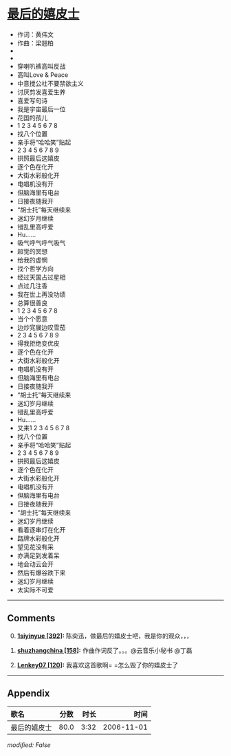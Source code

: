 # [最后的嬉皮士](https://music.163.com/song?id=65759)

* 作词：黄伟文
* 作曲：梁翘柏
*
*
* 穿喇叭裤高叫反战
* 高叫Love & Peace
* 中意搅公社不要禁欲主义
* 讨厌剪发喜爱生养
* 喜爱写句诗
* 我是宇宙最后一位
* 花国的孩儿
* 1 2 3 4 5 6 7 8
* 找八个位置
* 亲手将“哈哈笑”贴起
* 2 3 4 5 6 7 8 9
* 拱照最后这嬉皮
* 逐个色在化开
* 大街水彩般化开
* 电唱机没有开
* 但脑海里有电台
* 日接夜随我开
* “胡士托”每天继续来
* 迷幻岁月继续
* 错乱里高呼爱
* Hu……
* 吸气呼气呼气吸气
* 超觉的冥想
* 给我的虚惘
* 找个哲学方向
* 经过天国占过星相
* 点过几注香
* 我在世上再没功绩
* 总算很善良
* 1 2 3 4 5 6 7 8
* 当个个愿意
* 边炒宨展边叹雪茄
* 2 3 4 5 6 7 8 9
* 得我拒绝变优皮
* 逐个色在化开
* 大街水彩般化开
* 电唱机没有开
* 但脑海里有电台
* 日接夜随我开
* “胡士托”每天继续来
* 迷幻岁月继续
* 错乱里高呼爱
* Hu……
* 又来1 2 3 4 5 6 7 8
* 找八个位置
* 亲手将“哈哈笑”贴起
* 2 3 4 5 6 7 8 9
* 拱照最后这嬉皮
* 逐个色在化开
* 大街水彩般化开
* 电唱机没有开
* 但脑海里有电台
* 日接夜随我开
* “胡士托”每天继续来
* 迷幻岁月继续
* 看着逐串灯在化开
* 路牌水彩般化开
* 望见花没有采
* 亦满足到发着呆
* 地会动云会开
* 然后有爆谷跌下来
* 迷幻岁月继续
* 太实际不可爱


---

## Comments
0. **[1siyinyue \[392\]](https://music.163.com/#/user/home?id=42907169):** 陈奕迅，做最后的嬉皮士吧，我是你的观众，，，

1. **[shuzhangchina \[158\]](https://music.163.com/#/user/home?id=50779055):** 作曲作词反了。。。@云音乐小秘书 @丁磊 

2. **[Lenkey07 \[120\]](https://music.163.com/#/user/home?id=57427982):** 我喜欢这首歌啊= =怎么毁了你的嬉皮士了



---

## Appendix

|歌名|分数|时长|时间|
|:---|:---:|---:|---:|
|最后的嬉皮士|80.0|3:32|2006-11-01

*modified: False*